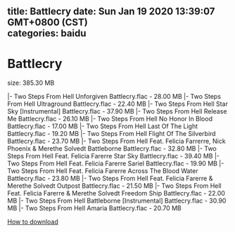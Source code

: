 
title: Battlecry
date: Sun Jan 19 2020 13:39:07 GMT+0800 (CST)    
categories: baidu
---

# Battlecry
size: 385.30 MB
 
 
|- Two Steps From Hell Unforgiven Battlecry.flac - 28.00 MB
|- Two Steps From Hell Ultraground Battlecry.flac - 22.40 MB
|- Two Steps From Hell Star Sky [Instrumental] Battlecry.flac - 37.90 MB
|- Two Steps From Hell Release Me Battlecry.flac - 26.10 MB
|- Two Steps From Hell No Honor In Blood Battlecry.flac - 17.00 MB
|- Two Steps From Hell Last Of The Light Battlecry.flac - 19.20 MB
|- Two Steps From Hell Flight Of The Silverbird Battlecry.flac - 23.70 MB
|- Two Steps From Hell Feat. Felicia Farrerre, Nick Phoenix & Merethe Solvedt Battleborne Battlecry.flac - 32.80 MB
|- Two Steps From Hell Feat. Felicia Farerre Star Sky Battlecry.flac - 39.40 MB
|- Two Steps From Hell Feat. Felicia Farerre Sariel Battlecry.flac - 19.90 MB
|- Two Steps From Hell Feat. Felicia Farerre Across The Blood Water Battlecry.flac - 23.80 MB
|- Two Steps From Hell Feat. Felicia Farerre & Merethe Solvedt Outpost Battlecry.flac - 21.50 MB
|- Two Steps From Hell Feat. Felicia Farerre & Merethe Solvedt Freedom Ship Battlecry.flac - 22.00 MB
|- Two Steps From Hell Battleborne [Instrumental] Battlecry.flac - 30.90 MB
|- Two Steps From Hell Amaria Battlecry.flac - 20.70 MB

[How to download](https://bpcam.bemobtrk.com/go/2ceec3aa-1ca2-46d6-b9ff-aaa5c184517c?jno=2461)